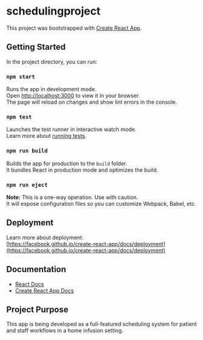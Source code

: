 # schedulingproject

This project was bootstrapped with [Create React App](https://github.com/facebook/create-react-app).

## Getting Started

In the project directory, you can run:

### `npm start`
Runs the app in development mode.  
Open [http://localhost:3000](http://localhost:3000) to view it in your browser.  
The page will reload on changes and show lint errors in the console.

### `npm test`
Launches the test runner in interactive watch mode.  
Learn more about [running tests](https://facebook.github.io/create-react-app/docs/running-tests).

### `npm run build`
Builds the app for production to the `build` folder.  
It bundles React in production mode and optimizes the build.

### `npm run eject`
**Note:** This is a one-way operation. Use with caution.  
It will expose configuration files so you can customize Webpack, Babel, etc.

## Deployment

Learn more about deployment:  
[https://facebook.github.io/create-react-app/docs/deployment](https://facebook.github.io/create-react-app/docs/deployment)

## Documentation

- [React Docs](https://reactjs.org/)
- [Create React App Docs](https://facebook.github.io/create-react-app/docs/getting-started)

## Project Purpose

This app is being developed as a full-featured scheduling system for patient and staff workflows in a home infusion setting.

